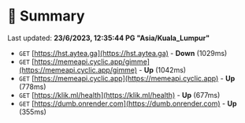 # 📖 Summary
Last updated: **23/6/2023, 12:35:44 PG "Asia/Kuala_Lumpur"**

- `GET` [https://hst.aytea.ga](https://hst.aytea.ga) - **Down** (1029ms)
- `GET` [https://memeapi.cyclic.app/gimme](https://memeapi.cyclic.app/gimme) - **Up** (1042ms)
- `GET` [https://memeapi.cyclic.app](https://memeapi.cyclic.app) - **Up** (778ms)
- `GET` [https://klik.ml/health](https://klik.ml/health) - **Up** (677ms)
- `GET` [https://dumb.onrender.com](https://dumb.onrender.com) - **Up** (355ms)
